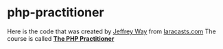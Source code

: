# php-practitioner

Here is the code that was created by [Jeffrey Way](https://github.com/JeffreyWay) from  [laracasts.com](https://laracasts.com/)
The course is called [**The PHP Practitioner**](https://laracasts.com/series/php-for-beginners)
